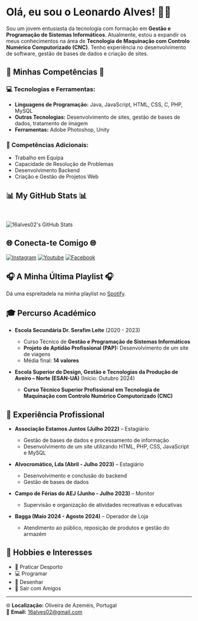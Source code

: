 # Olá, eu sou o Leonardo Alves! 👋🏼

Sou um jovem entusiasta da tecnologia com formação em **Gestão e Programação de Sistemas Informáticos**. Atualmente, estou a expandir os meus conhecimentos na área de **Tecnologia de Maquinação com Controlo Numérico Computorizado (CNC)**. Tenho experiência no desenvolvimento de software, gestão de bases de dados e criação de sites.

## 🌟 Minhas Competências 🌟

### 💻 Tecnologias e Ferramentas:

- **Linguagens de Programação:** Java, JavaScript, HTML, CSS, C, PHP, MySQL
- **Outras Tecnologias:** Desenvolvimento de sites, gestão de bases de dados, tratamento de imagem
- **Ferramentas:** Adobe Photoshop, Unity

### 🔧 Competências Adicionais:

- Trabalho em Equipa
- Capacidade de Resolução de Problemas
- Desenvolvimento Backend
- Criação e Gestão de Projetos Web

## 📊 My GitHub Stats 📊
<br/>

![16alves02's GitHub Stats](https://github-readme-stats.vercel.app/api?username=16alves02&show_icons=true&theme=radical)

## 🌐 Conecta-te Comigo 🌐

[![Instagram](https://img.shields.io/badge/Instagram-16alves02-EB4520?style=for-the-badge&logo=instagram&logoColor=black)](https://www.instagram.com/16alves02/)
[![Youtube](https://img.shields.io/badge/Youtube-16alves02-EB4520?style=for-the-badge&logo=youtube&logoColor=black)](https://youtube.com/@16alves02)
[![Facebook](https://img.shields.io/badge/Facebook-16alves02-EB4520?style=for-the-badge&logo=facebook&logoColor=black)]([https://facebook.com/16alves02](https://www.facebook.com/profile.php?id=61557924755370))

## 🎧 A Minha Última Playlist 🎧

Dá uma espreitadela na minha playlist no [Spotify](https://open.spotify.com/playlist/0GtMMKwGHyX69Us8GUhi0q?si=d43893fa6dd24064).

## 🎓 Percurso Académico

- **Escola Secundária Dr. Serafim Leite** (2020 - 2023)
  - Curso Técnico de **Gestão e Programação de Sistemas Informáticos**
  - **Projeto de Aptidão Profissional (PAP):** Desenvolvimento de um site de viagens
  - Média final: **14 valores**

- **Escola Superior de Design, Gestão e Tecnologias da Produção de Aveiro – Norte (ESAN-UA)** (Início: Outubro 2024)
  - **Curso Técnico Superior Profissional em Tecnologia de Maquinação com Controlo Numérico Computorizado (CNC)**

## 🌟 Experiência Profissional

- **Associação Estamos Juntos (Julho 2022)** – Estagiário
  - Gestão de bases de dados e processamento de informação
  - Desenvolvimento de um site utilizando HTML, PHP, CSS, JavaScript e MySQL

- **Alvocromático, Lda (Abril - Julho 2023)** – Estagiário
  - Desenvolvimento e conclusão do backend
  - Gestão de bases de dados

- **Campo de Férias do AEJ (Junho - Julho 2023)** – Monitor
  - Supervisão e organização de atividades recreativas e educativas

- **Bagga (Maio 2024 - Agosto 2024)** – Operador de Loja
  - Atendimento ao público, reposição de produtos e gestão do armazém

## 🎨 Hobbies e Interesses

- 🏀 Praticar Desporto
- 💻 Programar
- 🎨 Desenhar
- 🎉 Sair com Amigos

---

🌐 **Localização:** Oliveira de Azeméis, Portugal  
📧 **Email:** [16alves02@gmail.com](mailto:16alves02@gmail.com)
